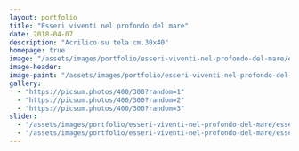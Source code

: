 ```yaml
---
layout: portfolio
title: "Esseri viventi nel profondo del mare"
date: 2018-04-07
description: "Acrilico su tela cm.30x40"
homepage: true
image: "/assets/images/portfolio/esseri-viventi-nel-profondo-del-mare/esseri-viventi-nel-profondo-del-mare-v1.jpg"
image-header:
image-paint: "/assets/images/portfolio/esseri-viventi-nel-profondo-del-mare/image-paint-esseri-viventi-nel-profondo-del-mare-v1.jpg"
gallery:
  - "https://picsum.photos/400/300?random=1"
  - "https://picsum.photos/400/300?random=2"
  - "https://picsum.photos/400/300?random=3"
slider:
  - "/assets/images/portfolio/esseri-viventi-nel-profondo-del-mare/esseri-viventi-nel-profondo-del-mare-slide-1.jpg"
  - "/assets/images/portfolio/esseri-viventi-nel-profondo-del-mare/esseri-viventi-nel-profondo-del-mare-slide-2.jpg"
---
```

